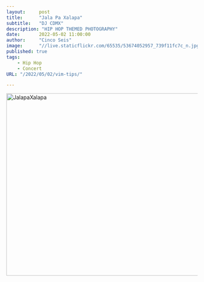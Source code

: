 ```yaml
---
layout:     post
title:      "Jala Pa Xalapa"
subtitle:   "DJ CDMX"
description: "HIP HOP THEMED PHOTOGRAPHY"
date:       2022-05-02 11:00:00
author:     "Cinco Seis"
image:      "//live.staticflickr.com/65535/53674052957_739f11fc7c_n.jpg"
published: true
tags:
    - Hip Hop
    - Concert
URL: "/2022/05/02/vim-tips/"

---
```


<a data-flickr-embed="true" href="https://www.flickr.com/photos/94024100@N03/albums/72177720316436363" title="JalapaXalapa"><img src="https://live.staticflickr.com/65535/53674052957_739f11fc7c.jpg" width="640" height="480" alt="JalapaXalapa"/></a><script async src="//embedr.flickr.com/assets/client-code.js" charset="utf-8"></script>